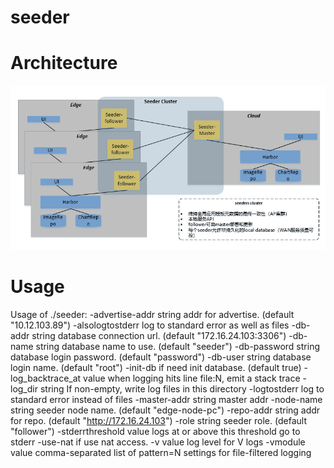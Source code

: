 # seeder

# Architecture
![seeder](./docs/doc/arch.png)

# Usage
Usage of ./seeder:
  -advertise-addr string
    	addr for advertise. (default "10.12.103.89")
  -alsologtostderr
    	log to standard error as well as files
  -db-addr string
    	database connection url. (default "172.16.24.103:3306")
  -db-name string
    	database name to use. (default "seeder")
  -db-password string
    	database login password. (default "password")
  -db-user string
    	database login name. (default "root")
  -init-db
    	if need init database. (default true)
  -log_backtrace_at value
    	when logging hits line file:N, emit a stack trace
  -log_dir string
    	If non-empty, write log files in this directory
  -logtostderr
    	log to standard error instead of files
  -master-addr string
    	master addr
  -node-name string
    	seeder node name. (default "edge-node-pc")
  -repo-addr string
    	addr for repo. (default "http://172.16.24.103")
  -role string
    	seeder role. (default "follower")
  -stderrthreshold value
    	logs at or above this threshold go to stderr
  -use-nat
    	if use nat access.
  -v value
    	log level for V logs
  -vmodule value
    	comma-separated list of pattern=N settings for file-filtered logging
